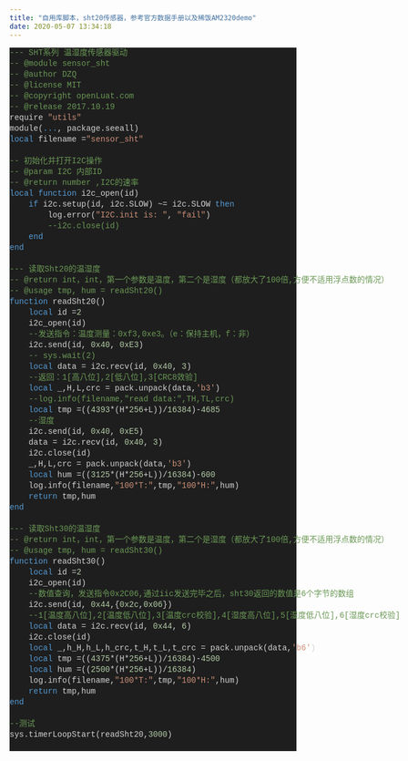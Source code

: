 ```yaml
---
title: "自用库脚本，sht20传感器，参考官方数据手册以及稀饭AM2320demo"
date: 2020-05-07 13:34:18
---
```


<div style="color: rgb(212, 212, 212); background-color: rgb(30, 30, 30); font-family: Consolas, &quot;Courier New&quot;, monospace; line-height: 19px; white-space: pre;"><div><span style="color: #6a9955;">---&nbsp;SHT系列&nbsp;温湿度传感器驱动</span></div><div><span style="color: #6a9955;">--&nbsp;@module&nbsp;sensor_sht</span></div><div><span style="color: #6a9955;">--&nbsp;@author&nbsp;DZQ</span></div><div><span style="color: #6a9955;">--&nbsp;@license&nbsp;MIT</span></div><div><span style="color: #6a9955;">--&nbsp;@copyright&nbsp;openLuat.com</span></div><div><span style="color: #6a9955;">--&nbsp;@release&nbsp;2017.10.19</span></div><div>require&nbsp;<span style="color: #ce9178;">"utils"</span></div><div>module(<span style="color: #569cd6;">...</span>,&nbsp;package.seeall)</div><div><span style="color: #569cd6;">local</span>&nbsp;filename&nbsp;=<span style="color: #ce9178;">"sensor_sht"</span></div><br><div><span style="color: #6a9955;">--&nbsp;初始化并打开I2C操作</span></div><div><span style="color: #6a9955;">--&nbsp;@param&nbsp;I2C&nbsp;内部ID</span></div><div><span style="color: #6a9955;">--&nbsp;@return&nbsp;number&nbsp;,I2C的速率</span></div><div><span style="color: #569cd6;">local&nbsp;function</span>&nbsp;i2c_open(id)</div><div>&nbsp;&nbsp;&nbsp;&nbsp;<span style="color: #569cd6;">if</span>&nbsp;i2c.setup(id,&nbsp;i2c.SLOW)&nbsp;~=&nbsp;i2c.SLOW&nbsp;<span style="color: #569cd6;">then</span></div><div>&nbsp;&nbsp;&nbsp;&nbsp;&nbsp;&nbsp;&nbsp;&nbsp;log.error(<span style="color: #ce9178;">"I2C.init&nbsp;is:&nbsp;"</span>,&nbsp;<span style="color: #ce9178;">"fail"</span>)</div><div>&nbsp;&nbsp;&nbsp;&nbsp;&nbsp;&nbsp;&nbsp;&nbsp;<span style="color: #6a9955;">--i2c.close(id)</span></div><div>&nbsp;&nbsp;&nbsp;&nbsp;<span style="color: #569cd6;">end</span></div><div><span style="color: #569cd6;">end</span></div><br><div><span style="color: #6a9955;">---&nbsp;读取Sht20的温湿度</span></div><div><span style="color: #6a9955;">--&nbsp;@return&nbsp;int，int，第一个参数是温度，第二个是湿度（都放大了100倍,方便不适用浮点数的情况）</span></div><div><span style="color: #6a9955;">--&nbsp;@usage&nbsp;tmp,&nbsp;hum&nbsp;=&nbsp;readSht20()</span></div><div><span style="color: #569cd6;">function</span>&nbsp;readSht20()</div><div>&nbsp;&nbsp;&nbsp;&nbsp;<span style="color: #569cd6;">local</span>&nbsp;id&nbsp;=<span style="color: #b5cea8;">2</span></div><div>&nbsp;&nbsp;&nbsp;&nbsp;i2c_open(id)</div><div>&nbsp;&nbsp;&nbsp;&nbsp;<span style="color: #6a9955;">--发送指令：温度测量：0xf3,0xe3。（e：保持主机，f：非）</span></div><div>&nbsp;&nbsp;&nbsp;&nbsp;i2c.send(id,&nbsp;<span style="color: #b5cea8;">0x40</span>,&nbsp;<span style="color: #b5cea8;">0xE3</span>)</div><div>&nbsp;&nbsp;&nbsp;&nbsp;<span style="color: #6a9955;">--&nbsp;sys.wait(2)</span></div><div>&nbsp;&nbsp;&nbsp;&nbsp;<span style="color: #569cd6;">local</span>&nbsp;data&nbsp;=&nbsp;i2c.recv(id,&nbsp;<span style="color: #b5cea8;">0x40</span>,&nbsp;<span style="color: #b5cea8;">3</span>)</div><div>&nbsp;&nbsp;&nbsp;&nbsp;<span style="color: #6a9955;">--返回：1[高八位],2[低八位],3[CRC8效验]</span></div><div>&nbsp;&nbsp;&nbsp;&nbsp;<span style="color: #569cd6;">local</span>&nbsp;_,H,L,crc&nbsp;=&nbsp;pack.unpack(data,<span style="color: #ce9178;">'b3'</span>)</div><div>&nbsp;&nbsp;&nbsp;&nbsp;<span style="color: #6a9955;">--log.info(filename,"read&nbsp;data:",TH,TL,crc)</span></div><div>&nbsp;&nbsp;&nbsp;&nbsp;<span style="color: #569cd6;">local</span>&nbsp;tmp&nbsp;=((<span style="color: #b5cea8;">4393</span>*(H*<span style="color: #b5cea8;">256</span>+L))/<span style="color: #b5cea8;">16384</span>)-<span style="color: #b5cea8;">4685</span></div><div>&nbsp;&nbsp;&nbsp;&nbsp;<span style="color: #6a9955;">--湿度</span></div><div>&nbsp;&nbsp;&nbsp;&nbsp;i2c.send(id,&nbsp;<span style="color: #b5cea8;">0x40</span>,&nbsp;<span style="color: #b5cea8;">0xE5</span>)</div><div>&nbsp;&nbsp;&nbsp;&nbsp;data&nbsp;=&nbsp;i2c.recv(id,&nbsp;<span style="color: #b5cea8;">0x40</span>,&nbsp;<span style="color: #b5cea8;">3</span>)</div><div>&nbsp;&nbsp;&nbsp;&nbsp;i2c.close(id)</div><div>&nbsp;&nbsp;&nbsp;&nbsp;_,H,L,crc&nbsp;=&nbsp;pack.unpack(data,<span style="color: #ce9178;">'b3'</span>)</div><div>&nbsp;&nbsp;&nbsp;&nbsp;<span style="color: #569cd6;">local</span>&nbsp;hum&nbsp;=((<span style="color: #b5cea8;">3125</span>*(H*<span style="color: #b5cea8;">256</span>+L))/<span style="color: #b5cea8;">16384</span>)-<span style="color: #b5cea8;">600</span></div><div>&nbsp;&nbsp;&nbsp;&nbsp;log.info(filename,<span style="color: #ce9178;">"100*T:"</span>,tmp,<span style="color: #ce9178;">"100*H:"</span>,hum)</div><div>&nbsp;&nbsp;&nbsp;&nbsp;<span style="color: #569cd6;">return</span>&nbsp;tmp,hum</div><div><span style="color: #569cd6;">end</span></div><br><div><span style="color: #6a9955;">---&nbsp;读取Sht30的温湿度</span></div><div><span style="color: #6a9955;">--&nbsp;@return&nbsp;int，int，第一个参数是温度，第二个是湿度（都放大了100倍,方便不适用浮点数的情况）</span></div><div><span style="color: #6a9955;">--&nbsp;@usage&nbsp;tmp,&nbsp;hum&nbsp;=&nbsp;readSht30()</span></div><div><span style="color: #569cd6;">function</span>&nbsp;readSht30()</div><div>&nbsp;&nbsp;&nbsp;&nbsp;<span style="color: #569cd6;">local</span>&nbsp;id&nbsp;=<span style="color: #b5cea8;">2</span></div><div>&nbsp;&nbsp;&nbsp;&nbsp;i2c_open(id)</div><div>&nbsp;&nbsp;&nbsp;&nbsp;<span style="color: #6a9955;">--数值查询，发送指令0x2C06,通过iic发送完毕之后，sht30返回的数值是6个字节的数组</span></div><div>&nbsp;&nbsp;&nbsp;&nbsp;i2c.send(id,&nbsp;<span style="color: #b5cea8;">0x44</span>,{<span style="color: #b5cea8;">0x2c</span>,<span style="color: #b5cea8;">0x06</span>})</div><div>&nbsp;&nbsp;&nbsp;&nbsp;<span style="color: #6a9955;">--1[温度高八位],2[温度低八位],3[温度crc校验],4[湿度高八位],5[湿度低八位],6[湿度crc校验]</span></div><div>&nbsp;&nbsp;&nbsp;&nbsp;<span style="color: #569cd6;">local</span>&nbsp;data&nbsp;=&nbsp;i2c.recv(id,&nbsp;<span style="color: #b5cea8;">0x44</span>,&nbsp;<span style="color: #b5cea8;">6</span>)</div><div>&nbsp;&nbsp;&nbsp;&nbsp;i2c.close(id)</div><div>&nbsp;&nbsp;&nbsp;&nbsp;<span style="color: #569cd6;">local</span>&nbsp;_,h_H,h_L,h_crc,t_H,t_L,t_crc&nbsp;=&nbsp;pack.unpack(data,<span style="color: #ce9178;">'b6'</span>)</div><div>&nbsp;&nbsp;&nbsp;&nbsp;<span style="color: #569cd6;">local</span>&nbsp;tmp&nbsp;=((<span style="color: #b5cea8;">4375</span>*(H*<span style="color: #b5cea8;">256</span>+L))/<span style="color: #b5cea8;">16384</span>)-<span style="color: #b5cea8;">4500</span></div><div>&nbsp;&nbsp;&nbsp;&nbsp;<span style="color: #569cd6;">local</span>&nbsp;hum&nbsp;=((<span style="color: #b5cea8;">2500</span>*(H*<span style="color: #b5cea8;">256</span>+L))/<span style="color: #b5cea8;">16384</span>)</div><div>&nbsp;&nbsp;&nbsp;&nbsp;log.info(filename,<span style="color: #ce9178;">"100*T:"</span>,tmp,<span style="color: #ce9178;">"100*H:"</span>,hum)</div><div>&nbsp;&nbsp;&nbsp;&nbsp;<span style="color: #569cd6;">return</span>&nbsp;tmp,hum</div><div><span style="color: #569cd6;">end</span></div><br><div><span style="color: #6a9955;">--测试</span></div><div>sys.timerLoopStart(readSht20,<span style="color: #b5cea8;">3000</span>)</div><br></div>